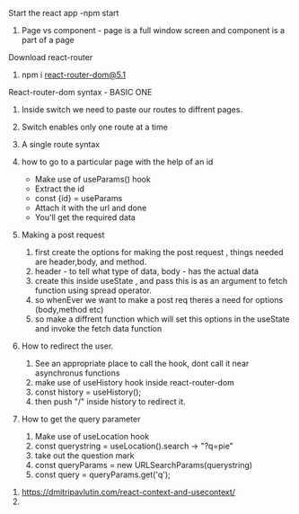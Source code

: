 Start the react app
-npm start
1. Page vs component - page is a full window screen and component is a part of a page

Download react-router
1. npm i react-router-dom@5.1

React-router-dom syntax -  BASIC ONE 
<!-- function App() {
  return (
    <div className="App">
    <BrowserRouter>
      <switch>
        
      </switch>
    </BrowserRouter>
    </div>
  );
} -->
1. Inside switch we need to paste our routes to diffrent pages.
2. Switch enables only one route at a time

3. A single route syntax
<!-- <Route  exact path="/">
          <Home />
        </Route> -->
4. how to go to a particular page with the help of an id
    - Make use of useParams() hook
    - Extract the id
    - const  {id} = useParams
    - Attach it with the url and done
    - You'll get the required data
5. Making a post request
   1. first create the options for making the post request , things needed are header,body, and method.
   2. header - to tell what type of data, body - has the actual data
   3. create this inside useState , and pass this is as an argument to fetch function using spread operator.
   4. so whenEver we want to make a post req theres a need for options (body,method etc)
   5. so make a diffrent function which will set this options in the useState and invoke the fetch data function
6. How to redirect the user.
   1. See an appropriate place to call the hook, dont call it near asynchronus functions
   2. make use of useHistory hook inside react-router-dom
   3. const history = useHistory();
   4. then push "/" inside history to redirect it.

7. How to get the query parameter
   1. Make use of useLocation hook
   2. const querystring = useLocation().search -> "?q=pie"
   3. take out the question mark 
   4. const queryParams = new URLSearchParams(querystring)
   5. const query = queryParams.get('q');
<!-- CONTEXT API
<h1> </hr>
 <h1>CONTEXT API<h1>
  <img src="https://user-images.githubusercontent.com/56948080/157485614-947c001f-584c-4663-96e7-ce6d6ec41828.png" /> -->

1. https://dmitripavlutin.com/react-context-and-usecontext/
2. 

